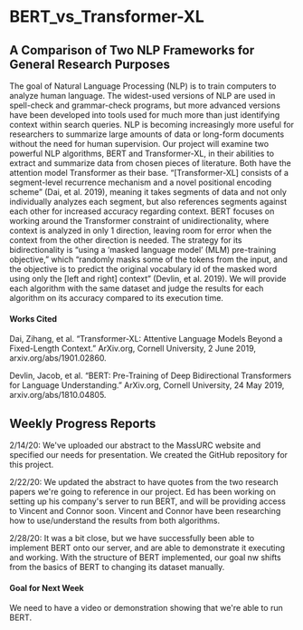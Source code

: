 # BERT_vs_Transformer-XL

## A Comparison of Two NLP Frameworks for General Research Purposes

The goal of Natural Language Processing (NLP) is to train computers to analyze human language. The widest-used versions of NLP are used in spell-check and grammar-check programs, but more advanced versions have been developed into tools used for much more than just identifying context within search queries. NLP is becoming increasingly more useful for researchers to summarize large amounts of data or long-form documents without the need for human supervision. Our project will examine two powerful NLP algorithms, BERT and Transformer-XL, in their abilities to extract and summarize data from chosen pieces of literature. Both have the attention model Transformer as their base. “[Transformer-XL] consists of a segment-level recurrence mechanism and a novel positional encoding scheme” (Dai, et al. 2019), meaning it takes segments of data and not only individually analyzes each segment, but also references segments against each other for increased accuracy regarding context. BERT focuses on working around the Transformer constraint of unidirectionality, where context is analyzed in only 1 direction, leaving room for error when the context from the other direction is needed. The strategy for its bidirectionality is “using a ‘masked language model’ (MLM) pre-training objective,” which “randomly masks some of the tokens from the input, and the objective is to predict the original vocabulary id of the masked word using only the [left and right] context” (Devlin, et al. 2019). We will provide each algorithm with the same dataset and judge the results for each algorithm on its accuracy compared to its execution time.

#### Works Cited

Dai, Zihang, et al. “Transformer-XL: Attentive Language Models Beyond a Fixed-Length Context.” ArXiv.org, Cornell University, 2 June 2019, arxiv.org/abs/1901.02860.

Devlin, Jacob, et al. “BERT: Pre-Training of Deep Bidirectional Transformers for Language Understanding.” ArXiv.org, Cornell University, 24 May 2019, arxiv.org/abs/1810.04805.


## Weekly Progress Reports

2/14/20: We've uploaded our abstract to the MassURC website and specified our needs for presentation. We created the GitHub repository for this project.

2/22/20: We updated the abstract to have quotes from the two research papers we're going to reference in our project. Ed has been working on setting up his company's server to run BERT, and will be providing access to Vincent and Connor soon. Vincent and Connor have been researching how to use/understand the results from both algorithms.

2/28/20: It was a bit close, but we have successfully been able to implement BERT onto our server, and are able to demonstrate it executing and working. With the structure of BERT implemented, our goal nw shifts from the basics of BERT to changing its dataset manually.

#### Goal for Next Week
We need to have a video or demonstration showing that we're able to run BERT.
